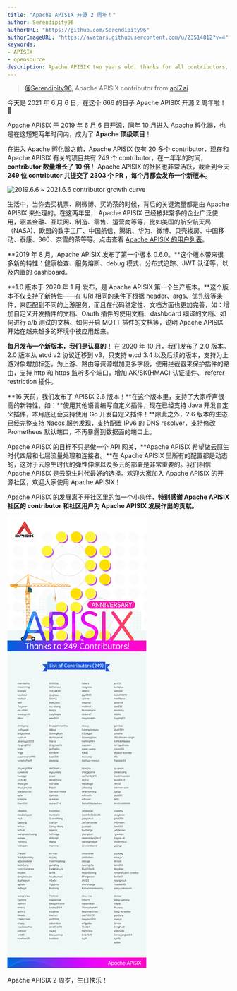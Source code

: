 ```yaml
---
title: "Apache APISIX 开源 2 周年！"
author: Serendipity96
authorURL: "https://github.com/Serendipity96"
authorImageURL: "https://avatars.githubusercontent.com/u/23514812?v=4"
keywords:
- APISIX
- opensource
description: Apache APISIX two years old, thanks for all contributors.
---
```


> [@Serendipity96](https://github.com/Serendipity96), Apache APISIX contributor from [api7.ai](https://www.apiseven.com/)
>

<!--truncate-->

今天是 2021 年 6 月 6 日，在这个 666 的日子 Apache APISIX 开源 2 周年啦！🎉

Apache APISIX 于 2019 年 6 月 6 日开源，同年 10 月进入 Apache 孵化器，也是在这短短两年时间内，成为了 **Apache 顶级项目**！

在进入 Apache 孵化器之前，Apache APISIX 仅有 20 多个 contributor，现在和 Apache APISIX 有关的项目共有 249 个 contributor，在一年半的时间，**contributor 数量增长了 10 倍**！ Apache APISIX 的社区也非常活跃，截止到今天 **249 位 contributor 共提交了 2303 个 PR ，每个月都会发布一个新版本**。

![2019.6.6 ~ 2021.6.6 contributor growth curve](https://static.apiseven.com/202108/1630116210945-cdf0888f-c823-4eae-b404-3b1d6cb1b1e6.png)

生活中，当你去买机票、刷微博、买奶茶的时候，背后的关键流量都是由 Apache APISIX 来处理的。在这两年里， Apache APISIX 已经被非常多的企业广泛使用，涵盖金融、互联网、制造、零售、运营商等等，比如美国的航空航天局（NASA)、欧盟的数字工厂、中国航信、腾讯、华为、微博、贝壳找房、中国移动、泰康、360、奈雪的茶等等。点击查看 [Apache APISIX 的用户列表](https://github.com/apache/apisix)。

**2019 年 8 月，Apache APISIX 发布了第一个版本 0.6.0。**这个版本带来很多新的特性：健康检查、服务熔断、debug 模式，分布式追踪、JWT 认证等，以及内置的 dashboard。

**1.0 版本于 2020 年 1 月 发布，是 Apache APISIX 第一个生产版本。**这个版本不仅支持了新特性——在 URI 相同的条件下根据 header、args、优先级等条件，来匹配到不同的上游服务，而且在代码稳定性、文档方面也更加完善，如：增加自定义开发插件的文档、Oauth 插件的使用文档、dashboard 编译的文档、如何进行 a/b 测试的文档、如何开启 MQTT 插件的文档等，说明 Apache APISIX 开始在越来越多的环境中被应用起来。

**每月发布一个新版本，我们是认真的！** 在 2020 年 10 月，我们发布了 2.0 版本。2.0 版本从 etcd v2 协议迁移到 v3，只支持 etcd 3.4 以及后续的版本，支持为上游对象增加标签，为上游、路由等资源增加更多字段，使用拦截器来保护插件的路由，支持 http 和 https 监听多个端口，增加 AK/SK(HMAC) 认证插件、 referer-restriction 插件。

**16 天前，我们发布了 APISIX 2.6 版本！**在这个版本里，支持了大家呼声很高的新特性，如：**使用其他语言编写自定义插件，现在已经支持 Java 开发自定义插件，本月底还会支持使用 Go 开发自定义插件！**除此之外，2.6 版本的生态已经完整支持 Nacos 服务发现，支持配置 IPv6 的 DNS resolver，支持修改 Prometheus 默认端口，不再暴露到数据面的端口上。

Apache APISIX 的目标不只是做一个 API 网关，**Apache APISIX 希望做云原生时代四层和七层流量处理和连接者。**在 Apache APISIX 里所有的配置都是动态的，这对于云原生时代的弹性伸缩以及多云的部署是非常重要的。我们相信 Apache APISIX 是云原生时代最好的选择。欢迎大家加入 Apache APISIX 的开源社区，欢迎大家使用 Apache APISIX！

Apache APISIX 的发展离不开社区里的每一个小伙伴，**特别感谢 Apache APISIX 社区的 contributor 和社区用户为 Apache APISIX 发展作出的贡献。**

![apisix contributors](../static/img/blog_img/2021-06-06-1.webp)

Apache APISIX 2 周岁，生日快乐！

